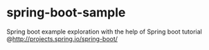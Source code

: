 # spring-boot-sample
Spring boot example exploration with the help of Spring boot tutorial @http://projects.spring.io/spring-boot/
